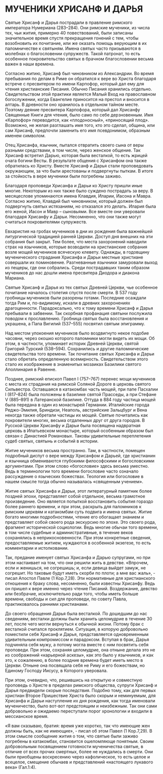 # МУЧЕНИКИ ХРИСАНФ И ДАРЬЯ

Святые Хрисанф и Дарья пострадали в правление римского императора Нумериана (283–284). Они римские мученики, из числа тех, чьи жития, примерно 40 повествований, были записаны значительное время спустя прекращения гонений с тем, чтобы возобновить их почитание, или же оказать помощь верующим в их паломничестве к святыням. Имена святых часто призываются в молебнах о благословении супружеств. Такой патронат, то есть особенное покровительство святых в брачном благословении весьма важен в наши времена.

Согласно житию, Хрисанф был чиновником из Александрии. Во время пребывания по делам в Риме он обратился к вере во Христа благодаря встрече с пресвитером по имени Карпофор, который дал ему для чтения христианские Писания. Обычно Писания хранились отдельно. Свидетельством этой практики является Малый Вход на православном богослужении, когда Евангелие приносится на престол и вносится в алтарь. В древности оно хранилось в отдельном тайном месте. Поэтому деяние пресвитера Карпофора, который дал Хрисанфу Священные Книги для чтения, было само по себе дерзновенным. Имя «Карпофор» переводится, как «плодоносный», «приносящий плод». Возможно, не желая разглашать имя того, кто это сделал, община, или сам Хрисанф, предпочли заменить его имя псевдонимом, образным именем символом.

Отец Хрисанфа, язычник, пытался отвратить своего сына от веры разными средствами, в том числе, через женское общение. Так Хрисанф встретил Дарью, которая была весталкой, то есть жрицей очага богини Весты. В результате общения с Хрисанфом она также обратилась ко Христу. Вместе Хрисанф и Дарья стали проповедовать окружающим, за что были арестованы и подвергнуты пыткам. В итоге за стойкость в вере мученики были погребены заживо.

Благодаря проповеди Хрисанфа и Дарьи ко Христу пришли иные многие. Некоторым из них также было суждено пострадать за веру. В месяцеслове упоминаются имена Клавдия, Иларии, Иасона и Мавра. Согласно житию, Клавдий был чиновником, который должен был подвергнуть святых истязаниям, но отказался это делать. Илария была его женой, Иасон и Мавр – сыновьями. Все вместе они уверовали благодаря Хрисанфу и Дарьи. Несомненно, что они также могут считаться покровителями супружеств.

Евхаристия на гробах мучеников в дни их рождения была важнейшей литургической традицией ранней Церкви. Доступ дня внешних на эти собрания был закрыт. Тем более, что места захоронений наводили страх на язычников, которые возводили на христианские собрания возле мощей мучеников всяческую клевету. Однажды, в годовщину мученического страдания Хрисанфа и Дарьи местные христиане совершали их поминовение. Разгневанные язычники замуровали выход из пещеры, где они собрались. Среди пострадавших таким образом мучеников до нас дошли имена пресвитера Диодора и диакона Мариана.

Святые Хрисанф и Дарья из тех святых Древней Церкви, чье особенное почитание началось столетия спустя после смерти. В 537 году гробницы мучеников были разорены готами. Последние осаждали тогда Рим и, по-видимому, искали в древних захоронениях драгоценности. Парадоксально, что к тому времени Хрисанф и Дарья пребывали в забвении. Так скорбная профанация святыни послужила поводом к прославлению. Гробница святых была восстановления и украшена, а Папа Вигилий (537–555) посвятил святым эпиграмму.

Над местом упокоения мучеников было воздвигнуто некое подобие часовни, через окошко которого паломники могли видеть их мощи. Об этом, в частности, упоминает историк Древней Церкви, святой Григорий Турский (538–594). Сохранились и другие паломнические свидетельства того времени. Так почитание святых Хрисанфа и Дарьи стало обретать определенную всемирность. Свидетельством этого стало их изображение в знаменитых мозаиках Базилики святого Аполлинария в Равенне.

Позднее, римский епископ Павел I (757–767) перенес мощи мучеников с места их страдания на римской Соляной Дороге в церковь святого Сильвестра. Оставшаяся в катакомбах часть мощей, при папе Пасхалии I (817–824) была положены в базилике святой Прасседы, а при Стефане V (885–891) в Латеранской базилике. Оттуда в 884 году частица мощей была передана в один из монастырей Германии. Италийские города Реджо-Эмилия, Бриндизи, Неаполь, австрийские Зальцбург и Вена некогда также обретали частицы их мощей. Святые почитались как покровители многих, весьма отдаленных друг от друга городов. В Русской Церкви Хрисанфу и Дарьи была посвящена надвратная церковь в Ипатьевском монастыре, который особенным образом был связан с Династией Романовых. Таковы удивительные переплетения судеб святых, святынь и событий в истории.

Житие мучеников весьма пространно. Там, в частности, помещен подробный диспут о вере между Хрисанфом и Дарьей, где христианин и язычница обмениваются глубокими философскими и богословскими аргументами. При этом слово «богословие» здесь весьма уместно. Ведь в терминологии того времени богословие часто означало рассуждение о языческих божествах. Теология или богословие в нашем смысле тогда обычно называлась «священным учением».

Житие святых Хрисанфа и Дарьи, этот литературный памятник более поздней эпохи, представляет собой отдельное, весьма грамотное произведение. Оно является попыткой восстановить события гораздо более раннего времени, и при этом, раскрыть для паломников к римским церквям и катакомбам суть подвига и имена святых. Житие богато многими подробностями, чтение его обогащает знанием и представляет собой своего рода экскурсию по эпохе. Это своего рода, фрагмент исторической социологии. Ведь многие обычаи того времени, в том числе судебные и административные, в течение веков сохранялись в неприкосновенности. При этом конкретные сведения, предоставляемые житием, нуждаются в особенной экзегезе, то есть комментарии и истолковании.

Так, предание именует святых Хрисанфа и Дарью супругами, но при этом настаивает на том, что они решили жить в девстве. «Впрочем, если и женишься, не согрешишь; и, если девица выйдет замуж, не согрешит. Но таковые будут иметь скорби по плоти; а мне вас жаль», - писал Апостол Павле (1 Кор.7,28). Эти нормативные для христианского отношения к браку слова, несомненно, были известны Хрисанфу. Ведь он пришел к вере именно через чтение Писаний. Воздержание, девство или безбрачие, исключительно ради того, чтобы иметь больше времени, свободы и сил для проповеди, по совету Павла, практиковалось ранними христианами.

До своего обращения Дарья была весталкой. По дошедшим до нас сведениям, весталки должны были хранить целомудрие в течение 30 лет, после чего могли вернуться к обычной жизни. Потому брак с весталкой считался проклятием. Ситуация, в которую добровольно поместили себя Хрисанф и Дарья, представляется одновременным удивительным компромиссом и парадоксом. Вступая в брак, Дарья подчиняла себя мужу, а потому могла вместе с ним посвятить себя проповеди. При этом, сохраняя целомудрие, она отныне делала это не из соображений «карьерной аскезы», как это было у язычников, и как это, к сожалению, в более поздние времена будет иметь место в Церкви. Отныне она посвящала себя не Риму и его божествам, но Единому Господу Иисусу, в Которого уверовала.

При этом, очевидно, что, решившись на открытую и совместную проповедь о Христе в пределах римского общества, супруги Хрисанф и Дарья предвидели скорые последствия. Подобно тому, как для первых христиан Второе Пришествие Христа было скорым и неминуемым, для Хрисанфа и Дарьи наступление их дня рождения, как тогда именовали мученичество, было вот-вот предстоящим и неизбежным. Так они сами добровольно и ожидаемо переступали порог хронологии и входили в мессианское время.

«Я вам сказываю, братия: время уже коротко, так что имеющие жен должны быть, как не имеющие», - писал об этом Павел (1 Кор.7,29). В этом смысле сообщение жития о том, что святые были заживо погребены в катакомбах, становится ошеломляюще понятным. Своим добровольным посвящением готовности мученичества святые, в отличие от всех прочих смертных, более не нуждались в смерти. Они были приобщены воскресению через кафолическое, то есть целое и всецелое, смещение обычаев и представлений «настоящего лукавого века» (Гал.1:4).
